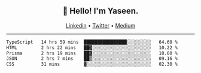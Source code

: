 <h2 align="center">👋 Hello! I'm Yaseen.</h2>
<p align="center">
  <a href="https://www.linkedin.com/in/yaseenkc/">Linkedin</a> •
  <a href="https://twitter.com/yaseeenkc">Twitter</a> •
  <a href="https://medium.com/@yaseen-kc">Medium</a>
</p>


<!--- 🔭 I’m currently working at []() as an  -->
<!--- - 💬 Ask me about **Javascript, React and Git** -->
<!--- - 📫 How to reach me: [@kc.yaseen](https://instagram.com/kc.yaseen) on Instagram -->
<!--- - ⚡ Fun fact: Big Fan of the :zap: emoji -->

-------

<!--START_SECTION:waka-->

```txt
TypeScript   14 hrs 59 mins  ████████████████░░░░░░░░░   64.60 %
HTML         2 hrs 22 mins   ██▓░░░░░░░░░░░░░░░░░░░░░░   10.22 %
Prisma       2 hrs 19 mins   ██▓░░░░░░░░░░░░░░░░░░░░░░   10.00 %
JSON         2 hrs 7 mins    ██▒░░░░░░░░░░░░░░░░░░░░░░   09.16 %
CSS          31 mins         ▓░░░░░░░░░░░░░░░░░░░░░░░░   02.30 %
```

<!--END_SECTION:waka-->
